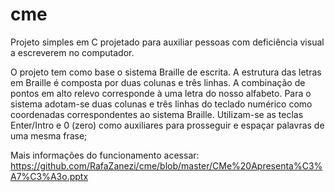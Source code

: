 # cme
Projeto simples em C projetado para auxiliar pessoas com deficiência visual a escreverem no computador.

  O projeto tem como base o sistema Braille de escrita. A estrutura das letras em Braille é composta por duas colunas e três linhas. A combinação de pontos em alto relevo corresponde à uma letra do nosso alfabeto.
  Para o sistema adotam-se duas colunas e três linhas do teclado numérico como coordenadas correspondentes ao sistema Braille. Utilizam-se as teclas Enter/Intro e 0 (zero) como auxiliares para prosseguir e espaçar palavras de uma mesma frase; 

Mais informações do funcionamento acessar: 
  https://github.com/RafaZanezi/cme/blob/master/CMe%20Apresenta%C3%A7%C3%A3o.pptx
